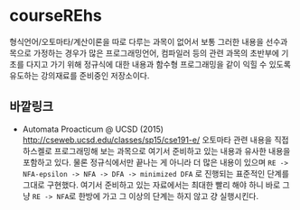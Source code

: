 # courseREhs
형식언어/오토마타/계산이론을 따로 다루는 과목이 없어서
보통 그러한 내용을 선수과목으로 가정하는 경우가 많은
프로그래밍언어, 컴파일러 등의 관련 과목의 초반부에 기초를 다지고 가기 위해
정규식에 대한 내용과 함수형 프로그래밍을 같이 익힐 수 있도록 유도하는 강의재료를 준비중인 저장소이다.

## 바깥링크

* Automata Proacticum @ UCSD (2015) http://cseweb.ucsd.edu/classes/sp15/cse191-e/
  오토마타 관련 내용을 직접 하스켈로 프로그래밍해 보는 과목으로
  여기서 준비하고 있는 내용과 유사한 내용을 포함하고 있다. 물론 정규식에서만 끝나는 게 아니라 더 많은 내용이 있으며
  `RE -> NFA-epsilon -> NFA -> DFA -> minimized DFA`
  로 진행되는 표준적인 단계를 그대로 구현했다.
  여기서 준비하고 있는 자료에서는 최대한 빨리 해야 하니 바로 그냥 `RE -> NFA`로 한방에 가고
  그 이상의 단계는 하지 않고 걍 실행시킨다.
